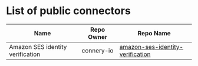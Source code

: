 # List of public connectors

| Name                             | Repo Owner | Repo Name                                                                                          |
| -------------------------------- | ---------- | -------------------------------------------------------------------------------------------------- |
| Amazon SES identity verification | connery-io | [amazon-ses-identity-verification](https://github.com/connery-io/amazon-ses-identity-verification) |
